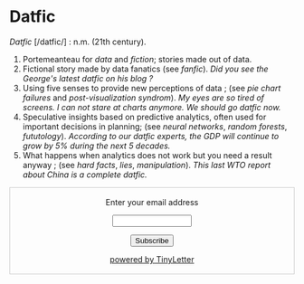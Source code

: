 # Datfic

*Datfic* [/datfic/] : n.m. (21th century). 
1. Portemeanteau for *data* and *fiction*; stories made out of data.
1. Fictional story made by data fanatics (see *fanfic*). *Did you see the George's latest datfic on his blog ?* 
1. Using five senses to provide new perceptions of data ; (see *pie chart failures* and *post-visualization syndrom*). *My eyes are so tired of screens. I can not stare at charts anymore. We should go datfic now.*
1. Speculative insights based on predictive analytics, often used for important decisions in planning; (see *neural networks*, *random forests*, *fututology*). *According to our datfic experts, the GDP will continue to grow by 5% during the next 5 decades.*
1. What happens when analytics does not work but you need a result anyway ; (see *hard facts*, *lies*, *manipulation*). *This last WTO report about China is a complete datfic.*

 <form style="border:1px solid #ccc;padding:3px;text-align:center;" action="https://tinyletter.com/datfic" method="post" target="popupwindow" onsubmit="window.open('https://tinyletter.com/datfic', 'popupwindow', 'scrollbars=yes,width=800,height=600');return true"><p><label for="tlemail">Enter your email address</label></p><p><input type="text" style="width:140px" name="email" id="tlemail" /></p><input type="hidden" value="1" name="embed"/><input type="submit" value="Subscribe" /><p><a href="https://tinyletter.com" target="_blank">powered by TinyLetter</a></p></form>
         
